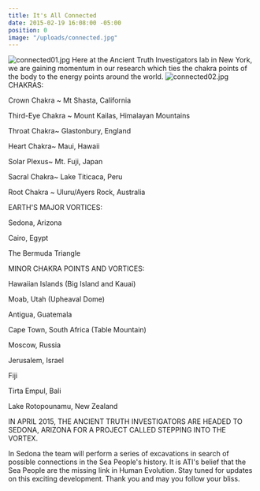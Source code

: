 ```yaml
---
title: It's All Connected
date: 2015-02-19 16:08:00 -05:00
position: 0
image: "/uploads/connected.jpg"
---
```


![connected01.jpg](/uploads/connected01.jpg)
Here at the Ancient Truth Investigators lab in New York, we are gaining momentum in our research which ties the chakra points of the body to the energy points around the world. 
![connected02.jpg](/uploads/connected02.jpg)
CHAKRAS:

Crown Chakra ~ Mt Shasta, California

Third-Eye Chakra ~ Mount Kailas, Himalayan Mountains

Throat Chakra~ Glastonbury, England

Heart Chakra~ Maui, Hawaii

Solar Plexus~ Mt. Fuji, Japan

Sacral Chakra~ Lake Titicaca, Peru

Root Chakra ~ Uluru/Ayers Rock, Australia

EARTH'S MAJOR VORTICES:

Sedona, Arizona

Cairo, Egypt

The Bermuda Triangle

MINOR CHAKRA POINTS AND VORTICES:

Hawaiian Islands (Big Island and Kauai)

Moab, Utah (Upheaval Dome)

Antigua, Guatemala

Cape Town, South Africa (Table Mountain)

Moscow, Russia

Jerusalem, Israel

Fiji

Tirta Empul, Bali

Lake Rotopounamu, New Zealand

IN APRIL 2015, THE ANCIENT TRUTH INVESTIGATORS ARE HEADED TO SEDONA, ARIZONA FOR A PROJECT CALLED STEPPING INTO THE VORTEX. 

In Sedona the team will perform a series of excavations in search of possible connections in the Sea People's history. It is ATI's belief that the Sea People are the missing link in Human Evolution. Stay tuned for updates on this exciting development. 
Thank you and may you follow your bliss.